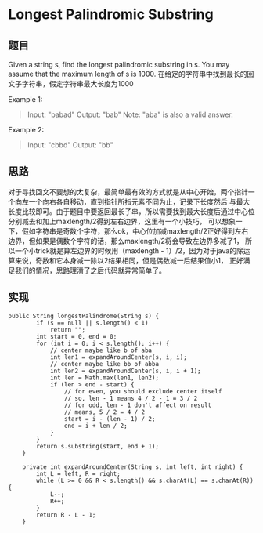 # Longest Palindromic Substring

## 题目
Given a string s, find the longest palindromic substring in s. You may assume that the maximum length of s is 1000.
在给定的字符串中找到最长的回文子字符串，假定字符串最大长度为1000

Example 1:
>Input: "babad"
Output: "bab"
Note: "aba" is also a valid answer.

Example 2:

>Input: "cbbd"
Output: "bb"

## 思路
对于寻找回文不要想的太复杂，最简单最有效的方式就是从中心开始，两个指针一个向左一个向右各自移动，直到指针所指元素不同为止，记录下长度然后
与最大长度比较即可。由于题目中要返回最长子串，所以需要找到最大长度后通过中心位分别减去和加上maxlength/2得到左右边界，这里有一个小技巧，
可以想象一下，假如字符串是奇数个字符，那么ok，中心位加减maxlength/2正好得到左右边界，但如果是偶数个字符的话，那么maxlength/2将会导致左边界多减了1，
所以一个小trick就是算左边界的时候用（maxlength - 1）/2，因为对于java的除运算来说，奇数和它本身减一除以2结果相同，但是偶数减一后结果值小1，
正好满足我们的情况，思路理清了之后代码就异常简单了。

## 实现
```
public String longestPalindrome(String s) {
		if (s == null || s.length() < 1)
			return "";
		int start = 0, end = 0;
		for (int i = 0; i < s.length(); i++) {
			// center maybe like b of aba
			int len1 = expandAroundCenter(s, i, i);
			// center maybe like bb of abba
			int len2 = expandAroundCenter(s, i, i + 1);
			int len = Math.max(len1, len2);
			if (len > end - start) {
				// for even, you should exclude center itself
				// so, len - 1 means 4 / 2 - 1 = 3 / 2
				// for odd, len - 1 don't affect on result
				// means, 5 / 2 = 4 / 2
				start = i - (len - 1) / 2;
				end = i + len / 2;
			}
		}
		return s.substring(start, end + 1);
	}

	private int expandAroundCenter(String s, int left, int right) {
		int L = left, R = right;
		while (L >= 0 && R < s.length() && s.charAt(L) == s.charAt(R)) {
			L--;
			R++;
		}
		return R - L - 1;
	}
```